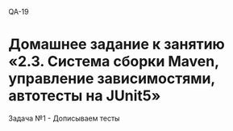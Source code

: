 QA-19
# Домашнее задание к занятию «2.3. Система сборки Maven, управление зависимостями, автотесты на JUnit5»
Задача №1 - Дописываем тесты

